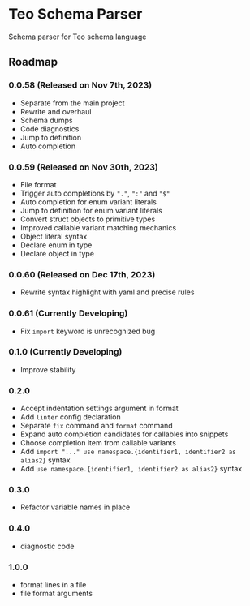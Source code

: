 Teo Schema Parser
=================

Schema parser for Teo schema language

## Roadmap

### 0.0.58 (Released on Nov 7th, 2023)

* Separate from the main project
* Rewrite and overhaul
* Schema dumps
* Code diagnostics
* Jump to definition
* Auto completion

### 0.0.59 (Released on Nov 30th, 2023)

* File format
* Trigger auto completions by `"."`, `":"` and `"$"`
* Auto completion for enum variant literals
* Jump to definition for enum variant literals
* Convert struct objects to primitive types
* Improved callable variant matching mechanics
* Object literal syntax
* Declare enum in type
* Declare object in type

### 0.0.60 (Released on Dec 17th, 2023)

* Rewrite syntax highlight with yaml and precise rules

### 0.0.61 (Currently Developing)

* Fix `import` keyword is unrecognized bug

### 0.1.0 (Currently Developing)

* Improve stability

### 0.2.0
* Accept indentation settings argument in format
* Add `linter` config declaration
* Separate `fix` command and `format` command
* Expand auto completion candidates for callables into snippets
* Choose completion item from callable variants
* Add `import "..." use namespace.{identifier1, identifier2 as alias2}` syntax
* Add `use namespace.{identifier1, identifier2 as alias2}` syntax

### 0.3.0

* Refactor variable names in place

### 0.4.0

* diagnostic code

### 1.0.0

* format lines in a file
* file format arguments
